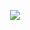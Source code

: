 <div data-target="readme-toc.content" class="Box-body px-5 pb-5" style="user-select: auto;">
<article class="markdown-body entry-content container-lg" itemprop="text" style="user-select: auto;"><p align="center" dir="auto" style="user-select: auto;">

  <img src="https://user-images.githubusercontent.com/93599890/200559671-29999664-e31e-4d89-bcfe-cf242cc46471.png" style="max-width: 50%; user-select: auto;">


</div>
